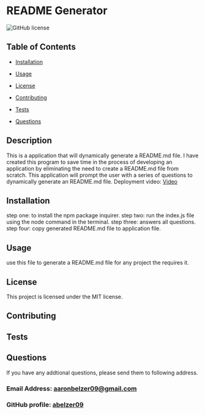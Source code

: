 # README Generator

  ![GitHub license](https://img.shields.io/badge/license-MIT-blue.svg)

## Table of Contents 
* [Installation](#installation)
* [Usage](#usage)

* [License](#license)

* [Contributing](#contributing)
* [Tests](#tests)
* [Questions](#questions)

## Description
  This is a application that will dynamically generate a README.md file. I have created this program to save time in the process of developing an application by eliminating the need to create a README.md file from scratch. This application will prompt the user with a series of questions to dynamically generate an README.md file.
  Deployment video: [Video](https://drive.google.com/file/d/12ovBGktyW9_fAdSISn5YAk18j6RJP60A/view)

  ## Installation
  step one: to install the npm package inquirer. step two: run the index.js file using the node command in the terminal. step three: answers all questions. step four: copy generated README.md file to application file.

## Usage
  use this file to generate a README.md file for any project the requires it.

## License
This project is licensed under the MIT license.

## Contributing
  

## Tests
  

## Questions
  If you have any addtional questions, please send them to following address.
  ### Email Address:  aaronbelzer09@gmail.com
  ### GitHub profile: [abelzer09](https//github.com/abelzer09)
